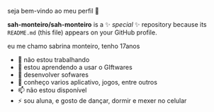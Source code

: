 seja bem-vindo ao meu perfil 👋

**sah-monteiro/sah-monteiro** is a ✨ _special_ ✨ repository because its `README.md` (this file) appears on your GitHub profile.

eu me chamo sabrina monteiro, tenho 17anos

- 🔭 não estou trabalhando 
- 🌱 estou aprendendo a usar o GIftwares
- 👯 desenvolver sofwares
- 💬 conheço varios aplicativo, jogos, entre outros
- 📫 não estou disponível 
- ⚡ sou aluna, e gosto de dançar, dormir e mexer no celular 


